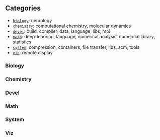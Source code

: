 ## Categories
* [`biology`](#biology): neurology
* [`chemistry`](#chemistry): computational chemistry, molecular dynamics
* [`devel`](#devel): build, compiler, data, language, libs, mpi
* [`math`](#math): deep-learning, language, numerical analysis, numerical library, statistics
* [`system`](#system): compression, containers, file transfer, libs, scm, tools
* [`viz`](#viz): remote display

### Biology

### Chemistry

### Devel

### Math

### System

### Viz
